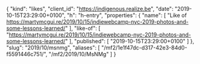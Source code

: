 {
  "kind": "likes",
  "client_id": "https://indigenous.realize.be",
  "date": "2019-10-15T23:29:00+0100",
  "h": "h-entry",
  "properties": {
    "name": [
      "Like of https://martymcgui.re/2019/10/15/indiewebcamp-nyc-2019-photos-and-some-lessons-learned/"
    ],
    "like-of": [
      "https://martymcgui.re/2019/10/15/indiewebcamp-nyc-2019-photos-and-some-lessons-learned/"
    ],
    "published": [
      "2019-10-15T23:29:00+0100"
    ]
  },
  "slug": "2019/10/msnmg",
  "aliases": [
    "/mf2/1e1f47dc-d317-42e3-84d0-f5591446c751/",
    "/mf2/2019/10/MsNMg"
  ]
}

